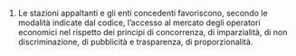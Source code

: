 1. Le stazioni appaltanti e gli enti concedenti favoriscono, secondo le modalità indicate dal codice, l’accesso al mercato degli operatori economici nel rispetto dei principi di concorrenza, di imparzialità, di non discriminazione, di pubblicità e trasparenza, di proporzionalità.